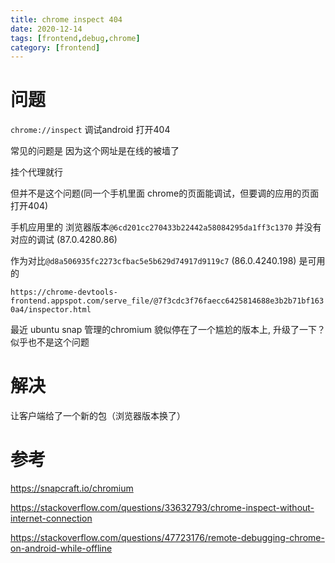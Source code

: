 ```yaml
---
title: chrome inspect 404
date: 2020-12-14
tags: [frontend,debug,chrome]
category: [frontend]
---
```


# 问题

`chrome://inspect` 调试android 打开404

常见的问题是 因为这个网址是在线的被墙了

挂个代理就行

但并不是这个问题(同一个手机里面 chrome的页面能调试，但要调的应用的页面打开404)

手机应用里的 浏览器版本`@6cd201cc270433b22442a58084295da1ff3c1370` 并没有对应的调试 (87.0.4280.86)

作为对比`@d8a506935fc2273cfbac5e5b629d74917d9119c7` (86.0.4240.198) 是可用的

`https://chrome-devtools-frontend.appspot.com/serve_file/@7f3cdc3f76faecc6425814688e3b2b71bf1630a4/inspector.html`


最近 ubuntu snap 管理的chromium 貌似停在了一个尴尬的版本上, 升级了一下？似乎也不是这个问题

# 解决

让客户端给了一个新的包（浏览器版本换了）

# 参考

https://snapcraft.io/chromium

https://stackoverflow.com/questions/33632793/chrome-inspect-without-internet-connection

https://stackoverflow.com/questions/47723176/remote-debugging-chrome-on-android-while-offline

